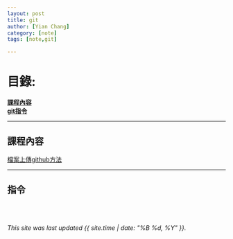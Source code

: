 ```yaml
---
layout: post
title: git 
author: [Yian Chang]
category: [note]
tags: [note,git]

---
```


# 目錄:<br>
[**課程內容**](#課程內容)<br>
[**git指令**](#指令)<br>

---

## 課程內容<br>
[檔案上傳github方法](https://medium.com/@s110319022/github-%E5%85%A5%E9%96%80-%E4%BA%8C-%E4%BD%BF%E7%94%A8%E7%B5%82%E7%AB%AF%E6%A9%9F%E4%B8%8A%E5%82%B3%E6%AA%94%E6%A1%88%E5%88%B0github-cfa55e1903fa)<br>

---

## 指令
<br>
<br>

*This site was last updated {{ site.time | date: "%B %d, %Y" }}.*


